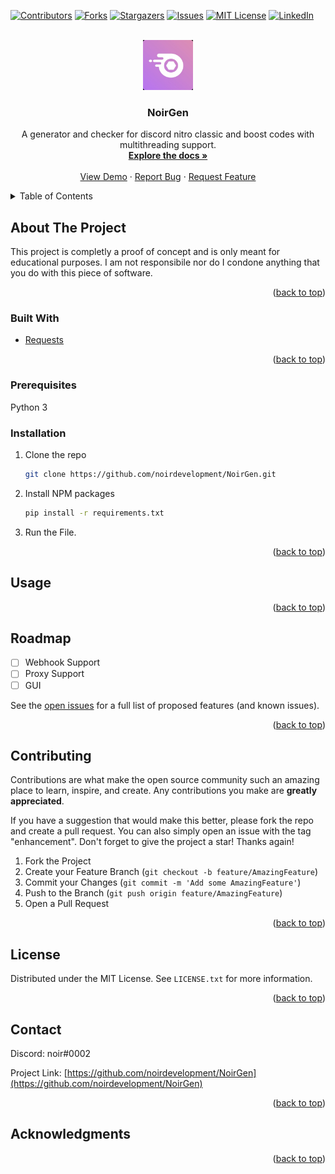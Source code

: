 <div id="top"></div>
<!--
*** Thanks for checking out the Best-README-Template. If you have a suggestion
*** that would make this better, please fork the repo and create a pull request
*** or simply open an issue with the tag "enhancement".
*** Don't forget to give the project a star!
*** Thanks again! Now go create something AMAZING! :D
-->



<!-- PROJECT SHIELDS -->
<!--
*** I'm using markdown "reference style" links for readability.
*** Reference links are enclosed in brackets [ ] instead of parentheses ( ).
*** See the bottom of this document for the declaration of the reference variables
*** for contributors-url, forks-url, etc. This is an optional, concise syntax you may use.
*** https://www.markdownguide.org/basic-syntax/#reference-style-links
-->
[![Contributors][contributors-shield]][contributors-url]
[![Forks][forks-shield]][forks-url]
[![Stargazers][stars-shield]][stars-url]
[![Issues][issues-shield]][issues-url]
[![MIT License][license-shield]][license-url]
[![LinkedIn][linkedin-shield]][linkedin-url]



<!-- PROJECT LOGO -->
<br />
<div align="center">
  <a href="https://github.com/noirdevelopment/NoirGen">
    <img src="images/logo.png" alt="Logo" width="80" height="80">
  </a>

<h3 align="center">NoirGen</h3>

  <p align="center">
    A generator and checker for discord nitro classic and boost codes with multithreading support.
    <br />
    <a href="https://github.com/noirdevelopment/NoirGen"><strong>Explore the docs »</strong></a>
    <br />
    <br />
    <a href="https://github.com/noirdevelopment/NoirGen">View Demo</a>
    ·
    <a href="https://github.com/noirdevelopment/NoirGen/issues">Report Bug</a>
    ·
    <a href="https://github.com/noirdevelopment/NoirGen/issues">Request Feature</a>
  </p>
</div>



<!-- TABLE OF CONTENTS -->
<details>
  <summary>Table of Contents</summary>
  <ol>
    <li>
      <a href="#about-the-project">About The Project</a>
      <ul>
        <li><a href="#built-with">Built With</a></li>
      </ul>
    </li>
    <li>
      <a href="#getting-started">Getting Started</a>
      <ul>
        <li><a href="#prerequisites">Prerequisites</a></li>
        <li><a href="#installation">Installation</a></li>
      </ul>
    </li>
    <li><a href="#usage">Usage</a></li>
    <li><a href="#roadmap">Roadmap</a></li>
    <li><a href="#contributing">Contributing</a></li>
    <li><a href="#license">License</a></li>
    <li><a href="#contact">Contact</a></li>
    <li><a href="#acknowledgments">Acknowledgments</a></li>
  </ol>
</details>



<!-- ABOUT THE PROJECT -->
## About The Project

This project is completly a proof of concept and is only meant for educational purposes. I am not responsibile nor do I condone anything that you do with this piece of software.

<p align="right">(<a href="#top">back to top</a>)</p>



### Built With

* [Requests](https://pypi.org/project/requests/)


<p align="right">(<a href="#top">back to top</a>)</p>





### Prerequisites

Python 3



### Installation


1. Clone the repo
   ```sh
   git clone https://github.com/noirdevelopment/NoirGen.git
   ```
2. Install NPM packages
   ```sh
   pip install -r requirements.txt
   ```

3. Run the File.

<p align="right">(<a href="#top">back to top</a>)</p>



<!-- USAGE EXAMPLES -->
## Usage



<p align="right">(<a href="#top">back to top</a>)</p>



<!-- ROADMAP -->
## Roadmap

- [ ] Webhook Support
- [ ] Proxy Support
- [ ] GUI

See the [open issues](https://github.com/noirdevelopment/NoirGen/issues) for a full list of proposed features (and known issues).

<p align="right">(<a href="#top">back to top</a>)</p>



<!-- CONTRIBUTING -->
## Contributing

Contributions are what make the open source community such an amazing place to learn, inspire, and create. Any contributions you make are **greatly appreciated**.

If you have a suggestion that would make this better, please fork the repo and create a pull request. You can also simply open an issue with the tag "enhancement".
Don't forget to give the project a star! Thanks again!

1. Fork the Project
2. Create your Feature Branch (`git checkout -b feature/AmazingFeature`)
3. Commit your Changes (`git commit -m 'Add some AmazingFeature'`)
4. Push to the Branch (`git push origin feature/AmazingFeature`)
5. Open a Pull Request

<p align="right">(<a href="#top">back to top</a>)</p>



<!-- LICENSE -->
## License

Distributed under the MIT License. See `LICENSE.txt` for more information.

<p align="right">(<a href="#top">back to top</a>)</p>



<!-- CONTACT -->
## Contact

Discord: noir#0002

Project Link: [https://github.com/noirdevelopment/NoirGen](https://github.com/noirdevelopment/NoirGen)

<p align="right">(<a href="#top">back to top</a>)</p>



<!-- ACKNOWLEDGMENTS -->
## Acknowledgments


<p align="right">(<a href="#top">back to top</a>)</p>



<!-- MARKDOWN LINKS & IMAGES -->
<!-- https://www.markdownguide.org/basic-syntax/#reference-style-links -->
[contributors-shield]: https://img.shields.io/github/contributors/noirdevelopment/NoirGen.svg?style=for-the-badge
[contributors-url]: https://github.com/noirdevelopment/NoirGen/graphs/contributors
[forks-shield]: https://img.shields.io/github/forks/noirdevelopment/NoirGen.svg?style=for-the-badge
[forks-url]: https://github.com/noirdevelopment/NoirGen/network/members
[stars-shield]: https://img.shields.io/github/stars/noirdevelopment/NoirGen.svg?style=for-the-badge
[stars-url]: https://github.com/noirdevelopment/NoirGen/stargazers
[issues-shield]: https://img.shields.io/github/issues/noirdevelopment/NoirGen.svg?style=for-the-badge
[issues-url]: https://github.com/noirdevelopment/NoirGen/issues
[license-shield]: https://img.shields.io/github/license/noirdevelopment/NoirGen.svg?style=for-the-badge
[license-url]: https://github.com/noirdevelopment/NoirGen/blob/master/LICENSE.txt
[linkedin-shield]: https://img.shields.io/badge/-LinkedIn-black.svg?style=for-the-badge&logo=linkedin&colorB=555
[linkedin-url]: https://linkedin.com/in/linkedin_username
[product-screenshot]: images/screenshot.png
